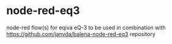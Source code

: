 node-red-eq3
============

node-red flow(s) for eqiva eQ-3 to be used in combination with https://github.com/janvda/balena-node-red-eq3 repository


